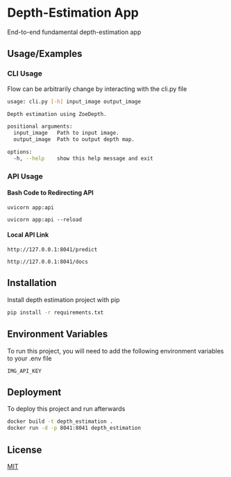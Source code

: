 
# Depth-Estimation App

End-to-end fundamental depth-estimation app 


## Usage/Examples

### CLI Usage

Flow  can be arbitrarily change by interacting with the cli.py file

```bash
usage: cli.py [-h] input_image output_image

Depth estimation using ZoeDepth.

positional arguments:
  input_image   Path to input image.
  output_image  Path to output depth map.

options:
  -h, --help    show this help message and exit
```
### API Usage

#### Bash Code to Redirecting API
```
uvicorn app:api

uvicorn app:api --reload
```

#### Local API Link
```
http://127.0.0.1:8041/predict

http://127.0.0.1:8041/docs
```
## Installation 

Install depth estimation project with pip

```bash
pip install -r requirements.txt
```
    
## Environment Variables

To run this project, you will need to add the following environment variables to your .env file

`IMG_API_KEY`

  
## Deployment

To deploy this project and run afterwards

```bash
docker build -t depth_estimation .
docker run -d -p 8041:8041 depth_estimation
```

  
## License

[MIT](https://choosealicense.com/licenses/mit/)

  